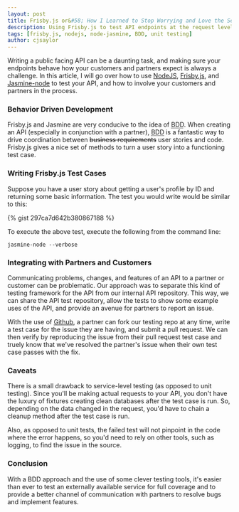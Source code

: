 ```yaml
---
layout: post
title: Frisby.js or&#58; How I Learned to Stop Worrying and Love the Service Test
description: Using Frisby.js to test API endpoints at the request level.
tags: [frisby.js, nodejs, node-jasmine, BDD, unit testing]
author: cjsaylor
---
```


Writing a public facing API can be a daunting task, and making sure your endpoints behave how your customers and partners expect is always a challenge.  In this article, I will go over how to use [NodeJS](http://nodejs.org/), [Frisby.js](http://frisbyjs.com/), and [Jasmine-node](https://github.com/mhevery/jasmine-node/) to test your API, and how to involve your customers and partners in the process.

### Behavior Driven Development

Frisby.js and Jasmine are very conducive to the idea of <abbr title="Behavior Driven Development">BDD</abbr>.  When creating an API (especially in conjunction with a partner), <abbr title="Behavior Driven Development">BDD</abbr> is a fantastic way to drive coordination between <del>business requirements</del> user stories and code.  Frisby.js gives a nice set of methods to turn a user story into a functioning test case.

### Writing Frisby.js Test Cases

Suppose you have a user story about getting a user's profile by ID and returning some basic information.  The test you would write would be similar to this:

{% gist 297ca7d642b380867188 %}

To execute the above test, execute the following from the command line:

`jasmine-node --verbose`

### Integrating with Partners and Customers

Communicating problems, changes, and features of an API to a partner or customer can be problematic.  Our approach was to separate this kind of testing framework for the API from our internal API repository.  This way, we can share the API test repository, allow the tests to show some example uses of the API, and provide an avenue for partners to report an issue.

With the use of [Github](https://github.com), a partner can fork our testing repo at any time, write a test case for the issue they are having, and submit a pull request.  We can then verify by reproducing the issue from their pull request test case and truely know that we've resolved the partner's issue when their own test case passes with the fix.

### Caveats

There is a small drawback to service-level testing (as opposed to unit testing).  Since you'll be making actual requests to your API, you don't have the luxury of fixtures creating clean databases after the test case is run.  So, depending on the data changed in the request, you'd have to chain a cleanup method after the test case is run.

Also, as opposed to unit tests, the failed test will not pinpoint in the code where the error happens, so you'd need to rely on other tools, such as logging, to find the issue in the source.

### Conclusion

With a BDD approach and the use of some clever testing tools, it's easier than ever to test an externally available service for full coverage and to provide a better channel of communication with partners to resolve bugs and implement features.